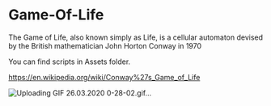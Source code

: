 # Game-Of-Life
The Game of Life, also known simply as Life, is a cellular automaton devised by the British mathematician John Horton Conway in 1970

You can find scripts in Assets folder.

https://en.wikipedia.org/wiki/Conway%27s_Game_of_Life

![Uploading GIF 26.03.2020 0-28-02.gif…]()

